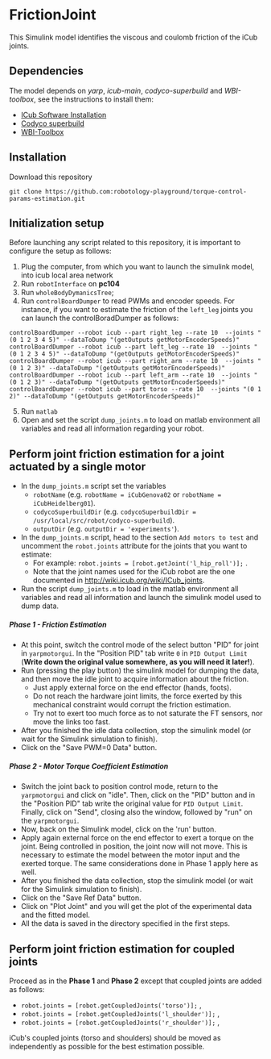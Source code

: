 # FrictionJoint
This Simulink model identifies the viscous and coulomb friction of the iCub joints. 

## Dependencies
The model depends on *yarp*, *icub-main*, *codyco-superbuild* and *WBI-toolbox*, see the instructions to install them:
- [ICub Software Installation](http://wiki.icub.org/wiki/ICub_Software_Installation)
- [Codyco superbuild](https://github.com/robotology/codyco-superbuild)
- [WBI-Toolbox](https://github.com/robotology-playground/WBI-Toolbox)

## Installation
Download this repository
```
git clone https://github.com:robotology-playground/torque-control-params-estimation.git
```
## Initialization setup
Before launching any script related to this repository, it is important to configure the setup as follows:

1. Plug the computer, from which you want to launch the simulink model, into icub local area network
2. Run `robotInterface` on **pc104**
3. Run `wholeBodyDymanicsTree`;
4. Run `controlBoardDumper` to read PWMs and encoder speeds. For instance, if you want to estimate the friction of the `left_leg` joints you can launch the controlBoradDumper as follows:
```
controlBoardDumper --robot icub --part right_leg --rate 10  --joints "(0 1 2 3 4 5)" --dataToDump "(getOutputs getMotorEncoderSpeeds)"
controlBoardDumper --robot icub --part left_leg --rate 10  --joints "(0 1 2 3 4 5)" --dataToDump "(getOutputs getMotorEncoderSpeeds)"
controlBoardDumper --robot icub --part right_arm --rate 10  --joints "(0 1 2 3)" --dataToDump "(getOutputs getMotorEncoderSpeeds)"
controlBoardDumper --robot icub --part left_arm --rate 10  --joints "(0 1 2 3)" --dataToDump "(getOutputs getMotorEncoderSpeeds)"
controlBoardDumper --robot icub --part torso --rate 10  --joints "(0 1 2)" --dataToDump "(getOutputs getMotorEncoderSpeeds)"
```
5. Run `matlab` 
6. Open and set the script `dump_joints.m` to load on matlab environment all variables and read all information regarding your robot. 

## Perform joint friction estimation for a joint actuated by a single motor
- In the `dump_joints.m` script set the variables
  - `robotName` (e.g. `robotName = iCubGenova02` or `robotName = iCubHeidelberg01`).
  - `codycoSuperbuildDir` (e.g. `codycoSuperbuildDir = /usr/local/src/robot/codyco-superbuild`).
  - `outputDir` (e.g. `outputDir = 'experiments'`).
- In the `dump_joints.m` script, head to the section `Add motors to test` and uncomment the `robot.joints` attribute for the joints that you want to estimate:
  - For example: `robot.joints = [robot.getJoint('l_hip_roll')];` .
  - Note that the joint names used for the iCub robot are the one documented in http://wiki.icub.org/wiki/ICub_joints.
- Run the script `dump_joints.m` to load in the matlab environment all variables and read all information and launch the simulink model used to dump data. 

##### Phase 1 - Friction Estimation
- At this point, switch the control mode of the select button "PID" for joint in `yarpmotorgui`. In the "Position PID" tab write `0` in `PID Output Limit` (**Write down the original value somewhere, as you will need it later!**).
- Run (pressing the play button) the simulink model for dumping the data, and then move the idle joint to acquire information about the friction. 
  - Just apply external force on the end effector (hands, foots). 
  - Do not reach the hardware joint limits, the force exerted by this mechanical constraint would corrupt the friction estimation.
  -  Try not to exert too much force as to not saturate the FT sensors, nor move the links too fast. 
- After you finished the idle data collection, stop the simulink model (or wait for the Simulink simulation to finish).
- Click on the "Save PWM=0 Data" button.

##### Phase 2 - Motor Torque Coefficient Estimation
- Switch the joint back to position control mode, return to the `yarpmotorgui` and click on "idle". Then, click on the "PID" button and in the "Position PID" tab write the original value for `PID Output Limit`. Finally, click on "Send", closing also the window, followed by "run" on the `yarpmotorgui`.
- Now, back on the Simulink model, click on the 'run' button.
- Apply again external force on the end effector to exert a torque on the joint. Being controlled in position, the joint now will not move. This is necessary to estimate the model between the motor input and the exerted torque. The same considerations done in Phase 1 apply here as well.
- After you finished the data collection, stop the simulink model (or wait for the Simulink simulation to finish).
- Click on the "Save Ref Data" button. 
- Click on "Plot Joint" and you will get the plot of the experimental data and the fitted model. 
- All the data is saved in the directory specified in the first steps. 

## Perform joint friction estimation for coupled joints
Proceed as in the **Phase 1** and **Phase 2** except that coupled joints are added as follows:
- `robot.joints = [robot.getCoupledJoints('torso')];` ,
- `robot.joints = [robot.getCoupledJoints('l_shoulder')];` ,
- `robot.joints = [robot.getCoupledJoints('r_shoulder')];` ,

iCub's coupled joints (torso and shoulders) should be moved as independently as possible for the best estimation possible.
